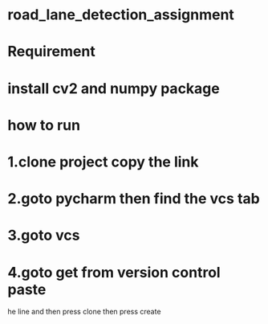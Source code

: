# road_lane_detection_assignment
# Requirement
# install cv2 and numpy package

# how to run

# 1.clone project copy the link            
# 2.goto pycharm then find the vcs tab 
# 3.goto vcs 
# 4.goto get from version control paste



he line and then press clone then press create 
